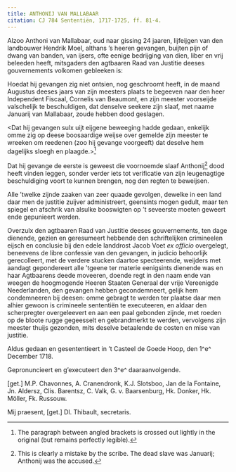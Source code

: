 ```yaml
---
title: ANTHONIJ VAN MALLABAAR
citation: CJ 784 Sententiën, 1717-1725, ff. 81-4.
---
```


Alzoo Anthoni van Mallabaar, oud naar gissing 24 jaaren, lijfeijgen van den landbouwer Hendrik Moel, althans ’s heeren gevangen, buijten pijn of dwang van banden, van ijsers, ofte eenige bedrijging van dien, liber en vrij beleeden heeft, mitsgaders den agtbaaren Raad van Justitie deeses gouvernements volkomen gebleeken is:

Hoedat hij gevangen zig niet ontsien, nog geschroomt heeft, in de maand Augustus deeses jaars van zijn meesters plaats te begeeven naar den heer Independent Fiscaal, Cornelis van Beaumont, en zijn meester voorseijde valschelijk te beschuldigen, dat denselve seekere zijn slaaf, met naame Januarij van Mallabaar, zoude hebben dood geslagen.

\<Dat hij gevangen sulx uijt eijgene beweeging hadde gedaan, enkelijk omme zig op deese boosaardige weijse over gemelde zijn meester te wreeken om reedenen (zoo hij gevange voorgeeft) dat deselve hem dagelijks sloegh en plaagde.\>[^1]

Dat hij gevange de eerste is geweest die voornoemde slaaf Anthonij[^2] dood heeft vinden leggen, sonder verder iets tot verificatie van zijn leugenagtige beschuldiging voort te kunnen brengen, nog den regten te beweijsen.

Alle ’twelke zijnde zaaken van zeer quaade gevolgen, dewelke in een land daar men de justitie zuijver administreert, geensints mogen gedult, maar ten spiegel en afschrik van alsulke booswigten op ’t seveerste moeten geweert ende gepunieert werden.

Overzulx den agtbaaren Raad van Justitie deeses gouvernements, ten dage dienende, gezien en geresumeert hebbende den schriftelijken crimineelen eijsch en conclusie bij den edele landdrost Jacob Voet *ex officio* overgelegt, beneevens de libre confessie van den gevangen, in judicio behoorlijk gerecolleert, met de verdere stucken daartoe specteerende, weijders met aandagt gepondereert alle ’tgeene ter materie eenigsints dienende was en haar Agtbaarens deede moveeren, doende regt in den naam ende van weegen de hoogmogende Heeren Staaten Generaal der vrije Vereenigde Neederlanden, den gevangen hebben gecondemneert, gelijk hem condemneeren bij deesen: omme gebragt te werden ter plaatse daar men alhier gewoon is crimineele sententiën te executeeren, en aldaar den scherpregter overgeleevert en aan een paal gebonden zijnde, met roeden op de bloote rugge gegeesselt en gebrandmerkt te werden, vervolgens zijn meester thuijs gezonden, mits deselve betaalende de costen en mise van justitie.

Aldus gedaan en gesententieert in ’t Casteel de Goede Hoop, den 1^e^ December 1718.

Gepronuncieert en g’executeert den 3^e^ daaraanvolgende.

\[get.\] M.P. Chavonnes, A. Cranendronk, K.J. Slotsboo, Jan de la Fontaine, Jn. Aldersz, Clis. Barentsz, C. Valk, G. v. Baarsenburg, Hk. Donker, Hk. Möller, Fk. Russouw.

Mij praesent, \[get.\] Dl. Thibault, secretaris.

[^1]: The paragraph between angled brackets is crossed out lightly in the original (but remains perfectly legible).

[^2]: This is clearly a mistake by the scribe. The dead slave was Januarij; Anthonij was the accused.
